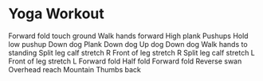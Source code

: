 # Yoga Workout

Forward fold touch ground
Walk hands forward
High plank
Pushups
Hold low pushup
Down dog
Plank
Down dog
Up dog
Down dog
Walk hands to standing
Split leg calf stretch R
Front of leg stretch R
Split leg calf stretch L
Front of leg stretch L
Forward fold
Half fold
Forward fold
Reverse swan
Overhead reach
Mountain 
Thumbs back